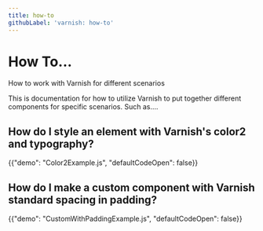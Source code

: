 ```yaml
---
title: how-to
githubLabel: 'varnish: how-to'
---
```


# How To...

<p class="description">How to work with Varnish for different scenarios</p>

This is documentation for how to utilize Varnish to put together different components for specific scenarios. Such as....

## How do I style an element with Varnish's color2 and typography?

{{"demo": "Color2Example.js", "defaultCodeOpen": false}}

## How do I make a custom component with Varnish standard spacing in padding?

{{"demo": "CustomWithPaddingExample.js", "defaultCodeOpen": false}}
